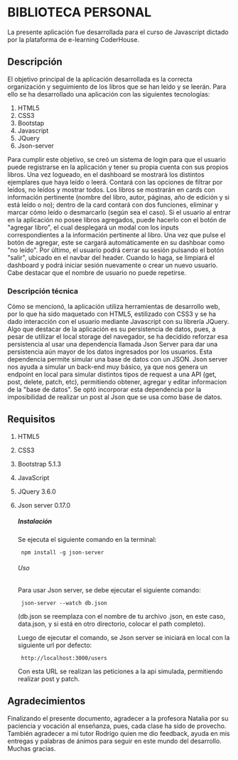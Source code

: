 # BIBLIOTECA PERSONAL
La presente aplicación fue desarrollada para el curso de Javascript dictado por la plataforma de e-learning CoderHouse.

## Descripción
El objetivo principal de la aplicación desarrollada es la correcta organización y seguimiento de los libros que se han leído y se leerán.
Para ello se ha desarrollado una aplicación con las siguientes tecnologías:
  1. HTML5
  2. CSS3
  3. Bootstap
  4. Javascript
  5. JQuery
  6. Json-server

Para cumplir este objetivo, se creó un sistema de login para que el usuario puede registrarse en la aplicación y tener su propia cuenta con sus propios libros. Una vez logueado, en el dashboard se mostrará los distintos ejemplares que haya leído o leerá. Contará con las opciones de filtrar por leídos, no leídos y mostrar todos. Los libros se mostrarán en cards con información pertinente (nombre del libro, autor, páginas, año de edición y si está leído o no); dentro de la card contará con dos funciones, eliminar y marcar cómo leído o desmarcarlo (según sea el caso).
Si el usuario al entrar en la aplicación no posee libros agregados, puede hacerlo con el botón de "agregar libro", el cual desplegará un modal con los inputs correspondientes a la información pertinente al libro. Una vez que pulse el botón de agregar, este se cargará automáticamente en su dashboar como "no leído".
Por último, el usuario podrá cerrar su sesión pulsando el botón "salir", ubicado en el navbar del header. Cuando lo haga, se limpiará el dashboard y podrá iniciar sesión nuevamente o crear un nuevo usuario.
Cabe destacar que el nombre de usuario no puede repetirse.
### Descripción técnica
Cómo se mencionó, la aplicación utiliza herramientas de desarrollo web, por lo que ha sido maquetado con HTML5, estilizado con CSS3 y se ha dado interacción con el usuario mediante Javascript con su librería JQuery.
Algo que destacar de la aplicación es su persistencia de datos, pues, a pesar de utilizar el local storage del navegador, se ha decidido reforzar esa persistencia al usar una dependencia llamada Json Server para dar una persistencia aún mayor de los datos ingresados por los usuarios. Esta dependencia permite simular una base de datos con un JSON.
Json server nos ayuda a simular un back-end muy básico, ya que nos genera un endpoint en local para simular distintos tipos de request a una API (get, post, delete, patch, etc), permitiendo obtener, agregar y editar informacion de la "base de datos".
Se optó incorporar esta dependencia por la imposibilidad de realizar un post al Json que se usa como base de datos.
## Requisitos
1. HTML5
2. CSS3
3. Bootstrap 5.1.3
4. JavaScript
5. JQuery 3.6.0
6. Json server 0.17.0
    ##### Instalación 
      Se ejecuta el siguiente comando en la terminal:

        npm install -g json-server
  
    ###### Uso
    Para usar Json server, se debe ejecutar el siguiente comando:

        json-server --watch db.json

    (db.json se reemplaza con el nombre de tu archivo .json, en este caso, data.json, y si está en otro directorio, colocar el path completo).

    Luego de ejecutar el comando, se Json server se iniciará en local con la siguiente url por defecto:

        http://localhost:3000/users

    Con esta URL se realizan las peticiones a la api simulada, permitiendo realizar post y patch.

## Agradecimientos
Finalizando el presente documento, agradecer a la profesora Natalia por su paciencia y vocación al enseñanza, pues, cada clase ha sido de provecho. También agradecer a mi tutor Rodrigo quien me dio feedback, ayuda en mis entregas y palabras de ánimos para seguir en este mundo del desarrollo. Muchas gracias.